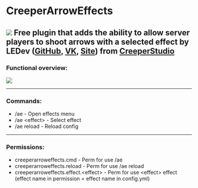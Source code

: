 # CreeperArrowEffects
![](https://ledev.ru/files/github/CreeperArrowEffectsPOSTER.png)
Free plugin that adds the ability to allow server players to shoot arrows with a selected effect by LEDev ([GitHub](https://github.com/LEDev-ru), [VK](https://vk.com/leokrech), [Site](https://ledev.ru)) from [CreeperStudio](https://vk.com/creeper_studio)
---
### Functional overview:

[![](http://img.youtube.com/vi/Jj8vQ9s8nuU/0.jpg)](http://www.youtube.com/watch?v=Jj8vQ9s8nuU)

---
### Commands:

 - /ae - Open effects menu
 - /ae <effect\> - Select effect
 - /ae reload - Reload config

---
### Permissions:

 - creeperarroweffects.cmd - Perm for use /ae
 - creeperarroweffects.reload - Perm for use /ae reload
 - creeperarroweffects.effect.<effect\> - Perm for use <effect\> effect (effect name in permission = effect name in config.yml)